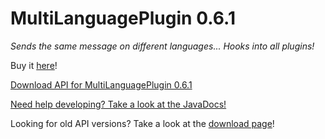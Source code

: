 # MultiLanguagePlugin 0.6.1
_Sends the same message on different languages... Hooks into all plugins!_

Buy it [here](https://www.spigotmc.org/resources/multilanguageplugin-9.30331/)!


[Download API for MultiLanguagePlugin 0.6.1](http://rexcantor64.com/multilanguageplugin/api/MultiLanguageAPI-v0.5.0.jar)

[Need help developing? Take a look at the JavaDocs!](http://rex.clout-team.com/multilanguageplugin/javadocs)

Looking for old API versions? Take a look at the [download page](https://github.com/Rexcantor/MultiLanguagePlugin/wiki/API)!

